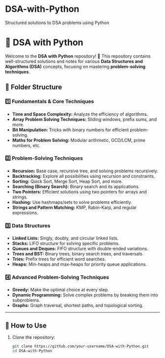 # DSA-with-Python
Structured solutions to DSA problems using Python

# 📘 DSA with Python

Welcome to the **DSA with Python** repository! 🎯 This repository contains well-structured solutions and notes for various **Data Structures and Algorithms (DSA)** concepts, focusing on mastering **problem-solving techniques**.

## 📂 Folder Structure

### 1️⃣ **Fundamentals & Core Techniques**
- **Time and Space Complexity:** Analyze the efficiency of algorithms.
- **Array Problem Solving Techniques:** Sliding windows, prefix sums, and more.
- **Bit Manipulation:** Tricks with binary numbers for efficient problem-solving.
- **Maths for Problem Solving:** Modular arithmetic, GCD/LCM, prime numbers, etc.

### 2️⃣ **Problem-Solving Techniques**
- **Recursion:** Base case, recursive tree, and solving problems recursively.
- **Backtracking:** Explore all possibilities using recursion and constraints.
- **Sorting:** Quick Sort, Merge Sort, Heap Sort, and more.
- **Searching (Binary Search):** Binary search and its applications.
- **Two Pointers:** Efficient solutions using two pointers for arrays and strings.
- **Hashing:** Use hashmaps/sets to solve problems efficiently.
- **Strings and Pattern Matching:** KMP, Rabin-Karp, and regular expressions.

### 3️⃣ **Data Structures**
- **Linked Lists:** Singly, doubly, and circular linked lists.
- **Stacks:** LIFO structure for solving specific problems.
- **Queues and Deques:** FIFO structure with double-ended variations.
- **Trees and BST:** Binary trees, binary search trees, and traversals.
- **Tries:** Prefix trees for efficient word searches.
- **Heaps:** Min-heaps and max-heaps for priority queue applications.

### 4️⃣ **Advanced Problem-Solving Techniques**
- **Greedy:** Make the optimal choice at every step.
- **Dynamic Programming:** Solve complex problems by breaking them into subproblems.
- **Graphs:** Graph traversal, shortest paths, and topological sorting.

---

## 🚀 How to Use
1. Clone the repository:
   ```bash
   git clone https://github.com/your-username/DSA-with-Python.git
   cd DSA-with-Python

